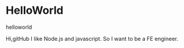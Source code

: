 # HelloWorld
helloworld

Hi,gitHub
    I like Node.js and javascript. So I want to be a FE engineer.

